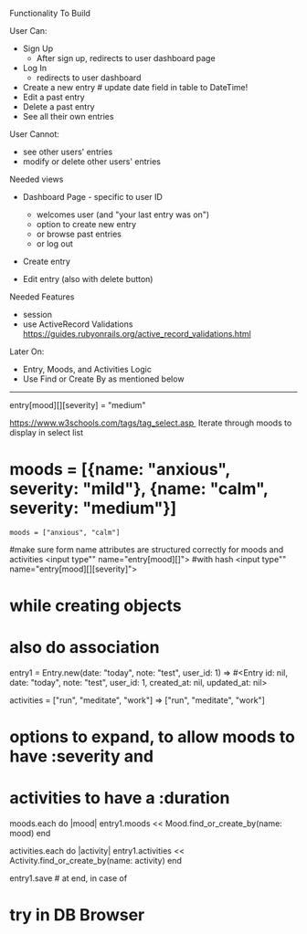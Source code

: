 Functionality To Build

User Can:
  - Sign Up
    - After sign up, redirects to user dashboard page
  - Log In
    - redirects to user dashboard
  - Create a new entry # update date field in table to DateTime!
  - Edit a past entry
  - Delete a past entry
  - See all their own entries


User Cannot:
  - see other users' entries
  - modify or delete other users' entries


Needed views
- Dashboard Page - specific to user ID
  - welcomes user (and "your last entry was on")
  - option to create new entry
  - or browse past entries
  - or log out

- Create entry
- Edit entry (also with delete button)

Needed Features
  - session
  - use ActiveRecord Validations https://guides.rubyonrails.org/active_record_validations.html

Later On:
- Entry, Moods, and Activities Logic
- Use Find or Create By as mentioned below



--------------
 entry[mood][][severity] = "medium"

 https://www.w3schools.com/tags/tag_select.asp 
  Iterate through moods to display in select list

  # moods = [{name: "anxious", severity: "mild"}, {name: "calm", severity: "medium"}]

    moods = ["anxious", "calm"]

#make sure form name attributes are structured correctly for moods and activities
  <input type"" name="entry[mood][]">
  #with hash <input type"" name="entry[mood][][severity]">

# while creating objects
# also do association

entry1 = Entry.new(date: "today", note: "test", user_id: 1)
  => #<Entry id: nil, date: "today", note: "test", user_id: 1, created_at: nil, updated_at: nil>


activities = ["run", "meditate", "work"]
  => ["run", "meditate", "work"]

# options to expand, to allow moods to have :severity and
# activities to have a :duration

  moods.each do |mood|
    entry1.moods << Mood.find_or_create_by(name: mood)
  end

  activities.each do |activity|
    entry1.activities << Activity.find_or_create_by(name: activity)
  end

entry1.save   # at end, in case of

# try in DB Browser
